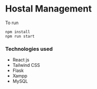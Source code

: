 # Hostal Management

To run 

```
npm install 
npm run start
```

### Technologies used

* React js
* Tailwind CSS
* Flask
* Xampp
* MySQL